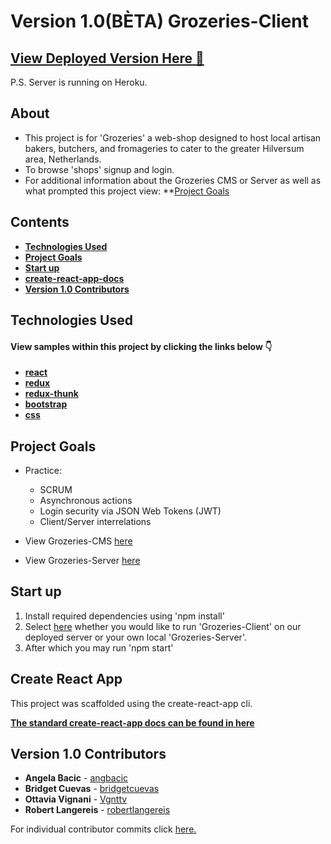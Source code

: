 # Version 1.0(BÈTA) Grozeries-Client 

## [View Deployed Version Here 🥕](https://grozeries-client.netlify.com)
P.S. Server is running on Heroku.

## About

- This project is for 'Grozeries' a web-shop designed to host local artisan bakers, butchers, and fromageries to cater to the greater  Hilversum area, Netherlands. 
- To browse 'shops' signup and login.
- For additional information about the Grozeries CMS or Server as well as what prompted this project view: **[Project Goals](#project-goals)

## Contents

- **[Technologies Used](#technologies-used)**
- **[Project Goals](#project-goals)**
- **[Start up](#start-up)**
- **[create-react-app-docs](#create-react-app)**
- **[Version 1.0 Contributors](#version-1.0-contributors)**

## Technologies Used

#### View samples within this project by clicking the links below 👇

- **[react](./src/components/Product/productListPage.js)**
- **[redux](./src/reducers/products.js)**
- **[redux-thunk](./src/actions/products.js)**
- **[bootstrap](./src/components/Signup/signupForm.js)**
- **[css](.src/components/Navigation/navigationBar.css)**

## Project Goals

- Practice: 
  - SCRUM
  - Asynchronous actions
  - Login security via JSON Web Tokens (JWT)
  - Client/Server interrelations 
  
- View Grozeries-CMS [here](https://github.com/AlbertSmit/Grozeries-CMS)    
- View Grozeries-Server [here](https://github.com/AlbertSmit/Grozeries-Server) 

## Start up

1. Install required dependencies using 'npm install'
2. Select [here](.src/constants.js) whether you would like to run 'Grozeries-Client' on our deployed server or your own local 'Grozeries-Server'.
3. After which you may run 'npm start'

## Create React App

This project was scaffolded using the create-react-app cli. 

**[The standard create-react-app docs can be found in here](./create-react-app-docs.md)**

## Version 1.0 Contributors

* **Angela Bacic** - [angbacic](https://github.com/angbacic)
* **Bridget Cuevas** - [bridgetcuevas](https://github.com/bridgetcuevas)
* **Ottavia Vignani** - [Vgnttv](https://github.com/Vgnttv)
* **Robert Langereis** - [robertlangereis](https://github.com/robertlangereis)

For individual contributor commits click [here.](https://github.com/AlbertSmit/Grozeries-Client/graphs/contributors) 


